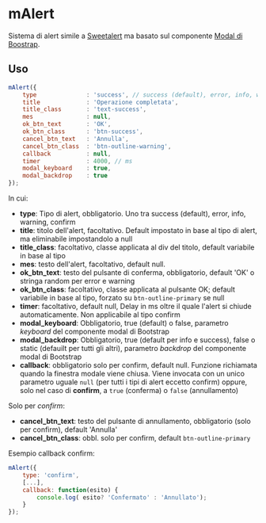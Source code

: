 # mAlert

Sistema di alert simile a [Sweetalert](https://sweetalert.js.org/) ma basato sul componente [Modal di Boostrap](https://getbootstrap.com/docs/4.0/components/modal/).


## Uso

```javascript
mAlert({
    type              : 'success', // success (default), error, info, warning, confirm  
    title             : 'Operazione completata',
    title_class       : 'text-success',
    mes               : null,
    ok_btn_text       : 'OK',
    ok_btn_class      : 'btn-success',
    cancel_btn_text   : 'Annulla',
    cancel_btn_class  : 'btn-outline-warning',
    callback          : null,
    timer             : 4000, // ms
    modal_keyboard    : true,
    modal_backdrop    : true
});
```

In cui:

* **type**: Tipo di alert, obbligatorio. Uno tra success (default), error, info, warning, confirm  
* **title**: titolo dell'alert, facoltativo. Default impostato in base al tipo di alert, ma eliminabile impostandolo a null
* **title_class**: facoltativo, classe applicata al div del titolo, default variabile in base al tipo
* **mes**: testo dell'alert, facoltativo, default null.
* **ok\_btn\_text**: testo del pulsante di conferma, obbligatorio, default 'OK' o stringa random per error e warning
* **ok\_btn\_class**: facoltativo, classe applicata al pulsante OK; default variabile in base al tipo, forzato su `btn-outline-primary` se null
* **timer**: facoltativo, default null, Delay in ms oltre il quale l'alert si chiude automaticamente. Non applicabile al tipo confirm
* **modal\_keyboard**: Obbligatorio, true (default) o false, parametro *keyboard* del componente modal di Bootstrap
* **modal\_backdrop**: Obbligatorio, true (default per info e success), false o static (defauilt per tutti gli altri), parametro *backdrop* del componente modal di Bootstrap
* **callback**: obbligatorio solo per confirm, default null. Funzione richiamata quando la finestra modale viene chiusa. Viene invocata con un unico parametro uguale `null` (per tutti i tipi di alert eccetto confirm) oppure, solo nel caso di **confirm**,  a `true` (conferma) o `false` (annullamento)

Solo per *confirm*:

* **cancel\_btn\_text**: testo del pulsante di annullamento, obbligatorio (solo per confirm), default 'Annulla'
* **cancel\_btn\_class**: obbl. solo per confirm, default `btn-outline-primary`


Esempio callback confirm:

```javascript
mAlert({
    type: 'confirm',
    [...],
    callback: function(esito) {
        console.log( esito? 'Confermato' : 'Annullato');
    }
});
```
